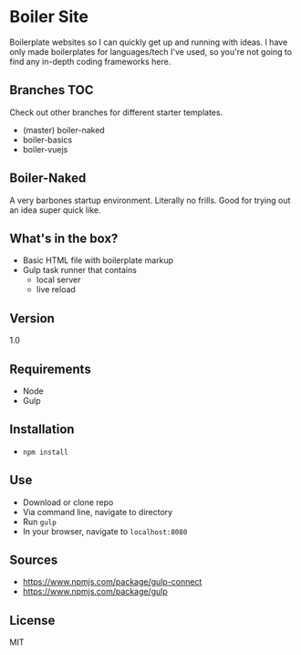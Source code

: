 Boiler Site
===========
Boilerplate websites so I can quickly get up and running with ideas. I have only made boilerplates for languages/tech I've used, so you're not going to find any in-depth coding frameworks here.

Branches TOC
---
Check out other branches for different starter templates.
- (master) boiler-naked
- boiler-basics
- boiler-vuejs

Boiler-Naked
---
A very barbones startup environment. Literally no frills. Good for trying out an idea super quick like. 

What's in the box?
----

  - Basic HTML file with boilerplate markup
  - Gulp task runner that contains
    - local server
    - live reload

Version
---
1.0

Requirements
---
- Node
- Gulp

Installation
---
- `npm install`

Use
---
- Download or clone repo
- Via command line, navigate to directory
- Run `gulp`
- In your browser, navigate to `localhost:8080`

Sources
---
- https://www.npmjs.com/package/gulp-connect
- https://www.npmjs.com/package/gulp

License
---
MIT